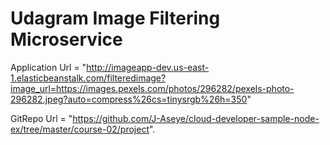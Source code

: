 # Udagram Image Filtering Microservice

Application Url = "http://imageapp-dev.us-east-1.elasticbeanstalk.com/filteredimage?image_url=https://images.pexels.com/photos/296282/pexels-photo-296282.jpeg?auto=compress%26cs=tinysrgb%26h=350"

GitRepo Url = "https://github.com/J-Aseye/cloud-developer-sample-node-ex/tree/master/course-02/project".
